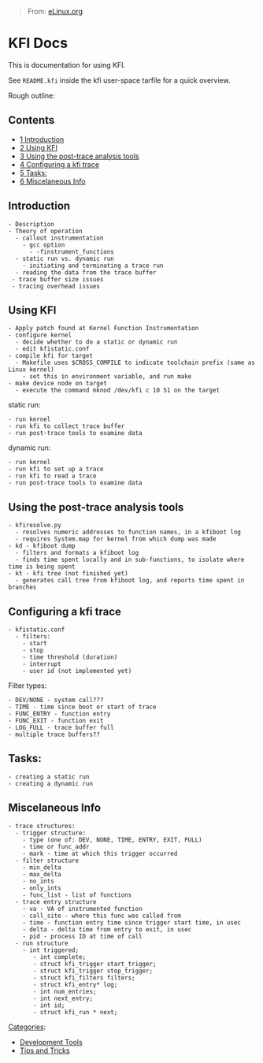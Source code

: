 > From: [eLinux.org](http://eLinux.org/KFI_Docs "http://eLinux.org/KFI_Docs")


# KFI Docs



This is documentation for using KFI.



See `README.kfi` inside the kfi user-space tarfile for a quick overview.

Rough outline:

## Contents

-   [1 Introduction](#introduction)
-   [2 Using KFI](#using-kfi)
-   [3 Using the post-trace analysis
    tools](#using-the-post-trace-analysis-tools)
-   [4 Configuring a kfi trace](#configuring-a-kfi-trace)
-   [5 Tasks:](#tasks)
-   [6 Miscelaneous Info](#miscelaneous-info)

## Introduction

    - Description
    - Theory of operation
      - callout instrumentation
        - gcc option
          - -finstrument_functions
      - static run vs. dynamic run
        - initiating and terminating a trace run
      - reading the data from the trace buffer
     - trace buffer size issues
     - tracing overhead issues

## Using KFI

    - Apply patch found at Kernel Function Instrumentation
    - configure kernel
      - decide whether to do a static or dynamic run
      - edit kfistatic.conf
    - compile kfi for target
      - Makefile uses $CROSS_COMPILE to indicate toolchain prefix (same as Linux kernel)
        - set this in environment variable, and run make
    - make device node on target
      - execute the command mknod /dev/kfi c 10 51 on the target

static run:

    - run kernel
    - run kfi to collect trace buffer
    - run post-trace tools to examine data

dynamic run:

    - run kernel
    - run kfi to set up a trace
    - run kfi to read a trace
    - run post-trace tools to examine data

## Using the post-trace analysis tools

    - kfiresolve.py
      - resolves numeric addresses to function names, in a kfiboot log
      - requires System.map for kernel from which dump was made
    - kd - kfiboot dump
      - filters and formats a kfiboot log
      - finds time spent locally and in sub-functions, to isolate where time is being spent
    - kt - kfi tree (not finished yet)
      - generates call tree from kfiboot log, and reports time spent in branches

## Configuring a kfi trace

    - kfistatic.conf
      - filters:
        - start
        - stop
        - time threshold (duration)
        - interrupt
        - user id (not implemented yet)

Filter types:

    - DEV/NONE - system call???
    - TIME - time since boot or start of trace
    - FUNC_ENTRY - function entry
    - FUNC_EXIT - function exit
    - LOG_FULL - trace buffer full
    - multiple trace buffers??

## Tasks:

    - creating a static run
    - creating a dynamic run

## Miscelaneous Info

    - trace structures:
      - trigger structure:
        - type (one of: DEV, NONE, TIME, ENTRY, EXIT, FULL)
        - time or func_addr
        - mark - time at which this trigger occurred
      - filter structure
        - min_delta
        - max_delta
        - no_ints
        - only_ints
        - func_list - list of functions
      - trace entry structure
        - va - VA of instrumented function
        - call_site - where this func was called from
        - time - function entry time since trigger start time, in usec
        - delta - delta time from entry to exit, in usec
        - pid - process ID at time of call
      - run structure
        - int triggered;
           - int complete;
           - struct kfi_trigger start_trigger;
           - struct kfi_trigger stop_trigger;
           - struct kfi_filters filters;
           - struct kfi_entry* log;
           - int num_entries;
           - int next_entry;
           - int id;
           - struct kfi_run * next;


[Categories](http://eLinux.org/Special:Categories "Special:Categories"):

-   [Development
    Tools](http://eLinux.org/Category:Development_Tools "Category:Development Tools")
-   [Tips and
    Tricks](http://eLinux.org/Category:Tips_and_Tricks "Category:Tips and Tricks")

